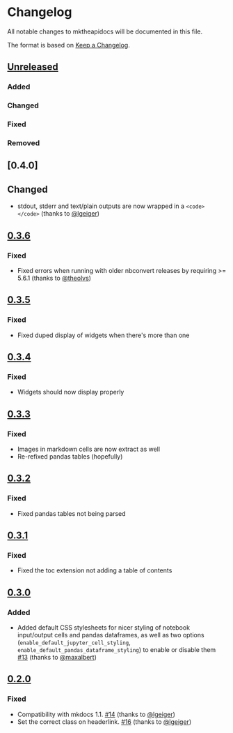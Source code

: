 # Changelog
All notable changes to mktheapidocs will be documented in this file.

The format is based on [Keep a Changelog](https://keepachangelog.com/en/1.0.0/).

## [Unreleased]
### Added

### Changed


### Fixed


### Removed

## [0.4.0]
## Changed
- stdout, stderr and text/plain outputs are now wrapped in a `<code></code>` (thanks to [@lgeiger](https://github.com/lgeiger))

## [0.3.6]
### Fixed
- Fixed errors when running with older nbconvert releases by requiring >=  5.6.1 (thanks to [@theolvs](https://github.com/theolvs))

## [0.3.5]
### Fixed
- Fixed duped display of widgets when there's more than one

## [0.3.4]
### Fixed
- Widgets should now display properly

## [0.3.3]
### Fixed
- Images in markdown cells are now extract as well
- Re-refixed pandas tables (hopefully)

## [0.3.2]
### Fixed
- Fixed pandas tables not being parsed

## [0.3.1]
### Fixed
- Fixed the toc extension not adding a table of contents

## [0.3.0]
### Added

- Added default CSS stylesheets for nicer styling of notebook input/output cells and pandas dataframes,
  as well as two options (`enable_default_jupyter_cell_styling`, `enable_default_pandas_dataframe_styling`)
  to enable or disable them [#13](https://github.com/greenape/mknotebooks/pull/13)  (thanks to [@maxalbert](https://github.com/maxalbert))

## [0.2.0]

### Fixed
- Compatibility with mkdocs 1.1. [#14](https://github.com/greenape/mknotebooks/pull/14) (thanks to [@lgeiger](https://github.com/lgeiger))
- Set the correct class on headerlink. [#16](https://github.com/greenape/mknotebooks/pull/16) (thanks to [@lgeiger](https://github.com/lgeiger))

[Unreleased]: https://github.com/greenape/mktheapidocs/compare/0.3.6...master
[0.3.6]: https://github.com/greenape/mktheapidocs/compare/0.3.5...0.3.6
[0.3.5]: https://github.com/greenape/mktheapidocs/compare/0.3.4...0.3.5
[0.3.4]: https://github.com/greenape/mktheapidocs/compare/0.3.3...0.3.4
[0.3.3]: https://github.com/greenape/mktheapidocs/compare/0.3.2...0.3.3
[0.3.2]: https://github.com/greenape/mktheapidocs/compare/0.3.1...0.3.2
[0.3.1]: https://github.com/greenape/mktheapidocs/compare/0.3.0...0.3.1
[0.3.0]: https://github.com/greenape/mktheapidocs/compare/0.2.0...0.3.0
[0.2.0]: https://github.com/greenape/mktheapidocs/compare/0.1.16...0.2.0
